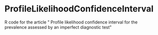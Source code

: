 # ProfileLikelihoodConfidenceInterval
R code for the article " Profile likelihood confidence interval for the prevalence assessed by an imperfect diagnostic test"
